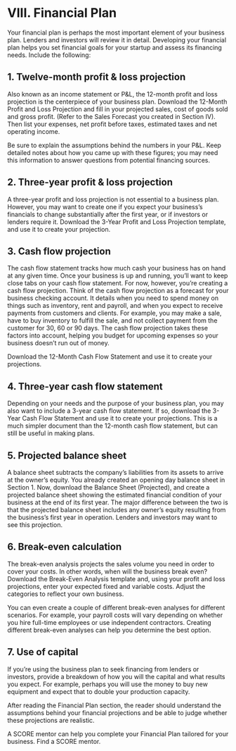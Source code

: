 # VIII. Financial Plan

Your financial plan is perhaps the most important element of your business plan. Lenders and investors will review it in detail. Developing your financial plan helps you set financial goals for your startup and assess its financing needs. Include the following:

## 1. Twelve-month profit & loss projection
Also known as an income statement or P&L, the 12-month profit and loss projection is the centerpiece of your business plan. Download the 12-Month Profit and Loss Projection and fill in your projected sales, cost of goods sold and gross profit. (Refer to the Sales Forecast you created in Section IV). Then list your expenses, net profit before taxes, estimated taxes and net operating income.  

Be sure to explain the assumptions behind the numbers in your P&L. Keep detailed notes about how you came up with these figures; you may need this information to answer questions from potential financing sources. 

## 2. Three-year profit & loss projection
A three-year profit and loss projection is not essential to a business plan. However, you may want to create one if you expect your business’s financials to change substantially after the first year, or if investors or lenders require it. Download the 3-Year Profit and Loss Projection template, and use it to create your projection.

## 3. Cash flow projection 
The cash flow statement tracks how much cash your business has on hand at any given time. Once your business is up and running, you’ll want to keep close tabs on your cash flow statement. For now, however, you’re creating a cash flow projection. Think of the cash flow projection as a forecast for your business checking account. It details when you need to spend money on things such as inventory, rent and payroll, and when you expect to receive payments from customers and clients. For example, you may make a sale, have to buy inventory to fulfill the sale, and not collect payment from the customer for 30, 60 or 90 days. The cash flow projection takes these factors into account, helping you budget for upcoming expenses so your business doesn’t run out of money.

Download the 12-Month Cash Flow Statement and use it to create your projections. 

## 4. Three-year cash flow statement 
Depending on your needs and the purpose of your business plan, you may also want to include a 3-year cash flow statement. If so, download the 3-Year Cash Flow Statement and use it to create your projections. This is a much simpler document than the 12-month cash flow statement, but can still be useful in making plans. 

## 5. Projected balance sheet 
A balance sheet subtracts the company’s liabilities from its assets to arrive at the owner’s equity. You already created an opening day balance sheet in Section 1. Now, download the Balance Sheet (Projected), and create a projected balance sheet showing the estimated financial condition of your business at the end of its first year. The major difference between the two is that the projected balance sheet includes any owner’s equity resulting from the business’s first year in operation. Lenders and investors may want to see this projection. 

## 6. Break-even calculation
The break-even analysis projects the sales volume you need in order to cover your costs. In other words, when will the business break even? Download the Break-Even Analysis template and, using your profit and loss projections, enter your expected fixed and variable costs. Adjust the categories to reflect your own business.

You can even create a couple of different break-even analyses for different scenarios. For example, your payroll costs will vary depending on whether you hire full-time employees or use independent contractors. Creating different break-even analyses can help you determine the best option. 

## 7. Use of capital 
If you’re using the business plan to seek financing from lenders or investors, provide a breakdown of how you will the capital and what results you expect. For example, perhaps you will use the money to buy new equipment and expect that to double your production capacity.

After reading the Financial Plan section, the reader should understand the assumptions behind your financial projections and be able to judge whether these projections are realistic.

A SCORE mentor can help you complete your Financial Plan tailored for your business. Find a SCORE mentor.
